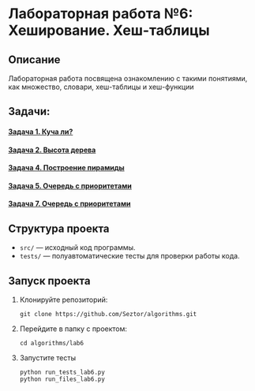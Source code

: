 # Лабораторная работа №6: Хеширование. Хеш-таблицы

## Описание
Лабораторная работа посвящена ознакомлению с такими понятиями, как множество, словари, хеш-таблицы и хеш-функции

## Задачи:
#### [Задача 1. Куча ли?](https://github.com/Seztor/algorithms/tree/main/lab6/task1)
#### [Задача 2. Высота дерева](https://github.com/Seztor/algorithms/tree/main/lab6/task2)
#### [Задача 4. Построение пирамиды](https://github.com/Seztor/algorithms/tree/main/lab6/task4)
#### [Задача 5. Очередь с приоритетами](https://github.com/Seztor/algorithms/tree/main/lab6/task5)
#### [Задача 7. Очередь с приоритетами](https://github.com/Seztor/algorithms/tree/main/lab6/task7)


## Структура проекта
- `src/` — исходный код программы.
- `tests/` — полуавтоматические тесты для проверки работы кода.

## Запуск проекта
1. Клонируйте репозиторий:
   ```
   git clone https://github.com/Seztor/algorithms.git
   ```
2. Перейдите в папку с проектом:
    ```
   cd algorithms/lab6
    ```
3. Запустите тесты
   ```
   python run_tests_lab6.py
   python run_files_lab6.py
   ```
